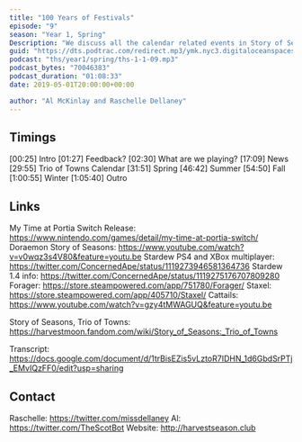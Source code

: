 ```yaml
---
title: "100 Years of Festivals"
episode: "9"
season: "Year 1, Spring"
Description: "We discuss all the calendar related events in Story of Seasons: Trio of Towns"
guid: "https://dts.podtrac.com/redirect.mp3/ymk.nyc3.digitaloceanspaces.com/ths-1-1-9.mp3"
podcast: "ths/year1/spring/ths-1-1-09.mp3"
podcast_bytes: "70046383"
podcast_duration: "01:08:33"
date: 2019-05-01T20:00:00+00:00

author: "Al McKinlay and Raschelle Dellaney"
---
```


## Timings

[00:25] Intro
[01:27] Feedback?
[02:30] What are we playing?
[17:09] News
[29:55] Trio of Towns Calendar
[31:51] Spring
[46:42] Summer
[54:50] Fall
[1:00:55] Winter
[1:05:40] Outro

## Links

My Time at Portia Switch Release: https://www.nintendo.com/games/detail/my-time-at-portia-switch/
Doraemon Story of Seasons: https://www.youtube.com/watch?v=v0wqz3s4V80&feature=youtu.be
Stardew PS4 and XBox multiplayer: https://twitter.com/ConcernedApe/status/1119273946581364736
Stardew 1.4 info: https://twitter.com/ConcernedApe/status/1119275176707809280
Forager: https://store.steampowered.com/app/751780/Forager/
Staxel: https://store.steampowered.com/app/405710/Staxel/
Cattails: https://www.youtube.com/watch?v=gzy4tMWAGUQ&feature=youtu.be

Story of Seasons, Trio of Towns: https://harvestmoon.fandom.com/wiki/Story_of_Seasons:_Trio_of_Towns

Transcript: https://docs.google.com/document/d/1trBisEZis5vLztoR7IDHN_1d6GbdSrPTj_EMvIQzFF0/edit?usp=sharing

## Contact

Raschelle: https://twitter.com/missdellaney
Al: https://twitter.com/TheScotBot
Website: http://harvestseason.club
